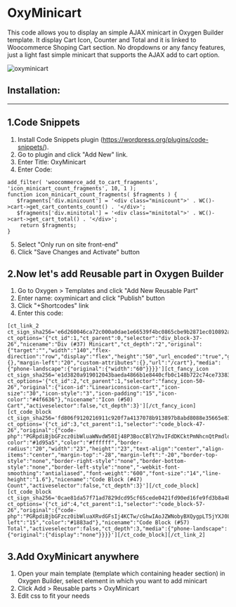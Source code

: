 # OxyMinicart


This code  allows you to display an simple AJAX minicart in Oxygen Builder template. It display Cart Icon, Counter and Total and it is linked to Woocommerce Shoping Cart section. No dropdowns or any fancy features, just a light fast simple minicart that supports the AJAX add to cart option.

![oxyminicart](https://user-images.githubusercontent.com/1156059/156540426-b917725f-18eb-4060-b2ad-4b785d530734.jpg)


Installation:
--------------
--------------


1.Code Snippets
----------------

1. Install Code Snippets plugin (https://wordpress.org/plugins/code-snippets/).
2. Go to plugin and click "Add New" link.
3. Enter Title: OxyMinicart
4. Enter Code:
```
add_filter( 'woocommerce_add_to_cart_fragments', 'icon_minicart_count_fragments', 10, 1 );
function icon_minicart_count_fragments( $fragments ) {
   $fragments['div.minicount'] = '<div class="minicount">' . WC()->cart->get_cart_contents_count() . '</div>';
   $fragments['div.minitotal'] = '<div class="minitotal">' . WC()->cart->get_cart_total() . '</div>';
    return $fragments; 
}
```
5. Select "Only run on site front-end"
6. Click "Save Changes and Activate" button


2.Now let's add Reusable part in Oxygen Builder
-------------------------------------------------

1. Go to Oxygen > Templates and click "Add New Reusable Part"
2. Enter name: oxyminicart and click "Publish" button
3. Click "+Shortcodes" link
4. Enter this code:
```
[ct_link_2 ct_sign_sha256='e6d260046ca72c000a0dae1e66539f4bc0865cbe9b2871ec010892a8c63dd9fb' ct_options='{"ct_id":1,"ct_parent":0,"selector":"div_block-37-26","nicename":"Div (#37) Minicart","ct_depth":"2","original":{"target":"","width":"140","flex-direction":"row","display":"flex","height":"50","url_encoded":"true","globalconditions":{},"margin-left":"20","custom-attributes":{},"url":"/cart"},"media":{"phone-landscape":{"original":{"width":"60"}}}}'][ct_fancy_icon ct_sign_sha256='e1d3820a919012043baeda4866b1e8440cfb0c148b722c74ce733834ca7a9171' ct_options='{"ct_id":2,"ct_parent":1,"selector":"fancy_icon-50-26","original":{"icon-id":"Lineariconsicon-cart","icon-size":"30","icon-style":"3","icon-padding":"15","icon-color":"#4f6636"},"nicename":"Icon (#50) Cart","activeselector":false,"ct_depth":3}'][/ct_fancy_icon][ct_code_block ct_sign_sha256='fd806f9120216911c920f7a4137078b913897b8abd8088e35665e813ab462095' ct_options='{"ct_id":3,"ct_parent":1,"selector":"code_block-47-26","original":{"code-php":"PGRpdiBjbGFzcz0ibWluaWNvdW50Ij48P3BocCBlY2hvIFdDKCktPmNhcnQtPmdldF9jYXJ0X2NvbnRlbnRzX2NvdW50KCk7ID8+PC9kaXY+Cg==","background-color":"#1d95a5","color":"#ffffff","border-radius":"20","width":"23","height":"23","text-align":"center","align-items":"center","margin-top":"-28","margin-left":"-20","border-top-style":"none","border-right-style":"none","border-bottom-style":"none","border-left-style":"none","-webkit-font-smoothing":"antialiased","font-weight":"600","font-size":"14","line-height":"1.6"},"nicename":"Code Block (#47) Count","activeselector":false,"ct_depth":3}'][/ct_code_block][ct_code_block ct_sign_sha256='0cae81da57f71ad7829dcd95cf65cede0421fd90ed16fe9fd3b8a4bab7a2a22c' ct_options='{"ct_id":4,"ct_parent":1,"selector":"code_block-57-26","original":{"code-php":"PGRpdiBjbGFzcz0ibWluaXRvdGFsIj4KCTw/cGhwIAoJZWNobyBXQygpLT5jYXJ0LT5nZXRfY2FydF90b3RhbCgpOwoJPz4KPC9kaXY+","margin-left":"15","color":"#1883ad"},"nicename":"Code Block (#57) Total","activeselector":false,"ct_depth":3,"media":{"phone-landscape":{"original":{"display":"none"}}}}'][/ct_code_block][/ct_link_2]
```

3.Add OxyMinicart anywhere 
---------------------------

1. Open your main template (template which containing header section) in Oxygen Builder, select element in which you want to add minicart
2. Click Add > Reusable parts > OxyMinicart
3. Edit css to fit your needs


